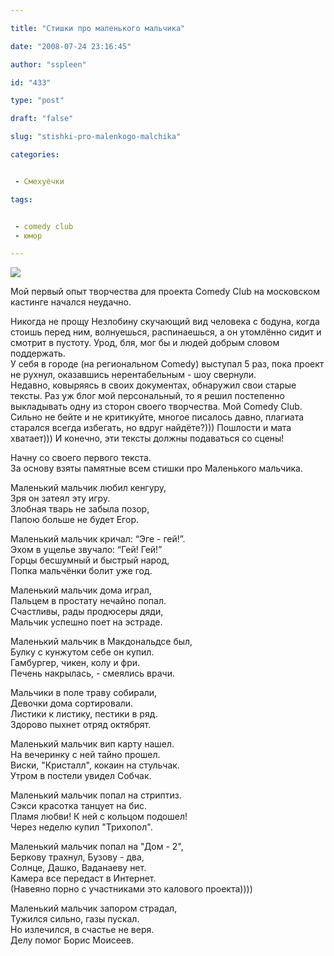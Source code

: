 ```yaml
---

title: "Стишки про маленького мальчика"

date: "2008-07-24 23:16:45"

author: "sspleen"

id: "433"

type: "post"

draft: "false"

slug: "stishki-pro-malenkogo-malchika"

categories:


 - Смехуёчки

tags:


 - comedy club
 - юмор

---
```

[![](/uploads/2008/07/comedy-club-fun.jpg)](/2008/07/stishki-pro-malenkogo-malchika/comedy-club-fun/)  
  
Мой первый опыт творчества для проекта Comedy Club на московском кастинге начался неудачно.  
  
Никогда не прощу Незлобину скучающий вид человека с бодуна, когда стоишь перед ним, волнуешься, распинаешься, а он утомлённо сидит и смотрит в пустоту. Урод, бля, мог бы и людей добрым словом поддержать.  
У себя в городе (на региональном Comedy) выступал 5 раз, пока проект не рухнул, оказавшись нерентабельным - шоу свернули.  
Недавно, ковыряясь в своих документах, обнаружил свои старые тексты. Раз уж блог мой персональный, то я решил постепенно выкладывать одну из сторон своего творчества. Мой Comedy Club.  
Сильно не бейте и не критикуйте, многое писалось давно, плагиата старался всегда избегать, но вдруг найдёте?))) Пошлости и мата хватает))) И конечно, эти тексты должны подаваться со сцены!  
  
Начну со своего первого текста.  
За основу взяты памятные всем стишки про Маленького мальчика.  
  
Маленький мальчик любил кенгуру,  
Зря он затеял эту игру.  
Злобная тварь не забыла позор,  
Папою больше не будет Егор.  
  
Маленький мальчик кричал: “Эге - гей!”.  
Эхом в ущелье звучало: “Гей! Гей!”  
Горцы бесшумный и быстрый народ,  
Попка мальчёнки болит уже год.  
  
Маленький мальчик дома играл,  
Пальцем в простату нечайно попал.  
Счастливы, рады продюсеры дяди,  
Мальчик успешно поет на эстраде.  
  
Маленький мальчик в Макдональдсе был,  
Булку с кунжутом себе он купил.  
Гамбургер, чикен, колу и фри.  
Печень накрылась, - смеялись врачи.  
  
Мальчики в поле траву собирали,  
Девочки дома сортировали.  
Листики к листику, пестики в ряд.  
Здорово пыхнет отряд октябрят.  
  
Маленький мальчик вип карту нашел.  
На вечеринку с ней тайно прошел.  
Виски, "Кристалл", кокаин на стульчак.  
Утром в постели увидел Собчак.  
  
Маленький мальчик попал на стриптиз.  
Сэкси красотка танцует на бис.  
Пламя любви! К ней с кольцом подошел!  
Через неделю купил "Трихопол".  
  
Маленький мальчик попал на "Дом - 2",  
Беркову трахнул, Бузову - два,  
Солнце, Дашко, Ваданаеву нет.  
Камера все передаст в Интернет.  
(Навеяно порно с участниками это калового проекта))))  
  
Маленький мальчик запором страдал,  
Тужился сильно, газы пускал.  
Но излечился, в счастье не веря.  
Делу помог Борис Моисеев.